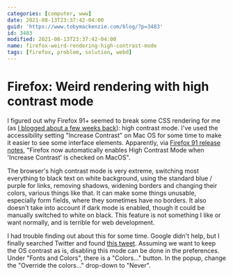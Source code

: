 ```yaml
---
categories: [computer, www]
date: 2021-08-13T23:37:42-04:00
guid: 'https://www.tobymackenzie.com/blog/?p=3483'
id: 3483
modified: 2021-08-13T23:37:42-04:00
name: firefox-weird-rendering-high-contrast-mode
tags: [firefox, problem, solution, webd]
---
```


Firefox: Weird rendering with high contrast mode
================================================

I figured out why Firefox 91+ seemed to break some CSS rendering for me (as [I blogged about a few weeks back](/content/blog/2021/07/24/3459.md)):  high contrast mode.  I've used the accessibility setting "Increase Contrast" on Mac OS for some time to make it easier to see some interface elements.  Apparently, via [Firefox 91 release notes](https://www.mozilla.org/en-US/firefox/91.0/releasenotes/), "Firefox now automatically enables High Contrast Mode when 'Increase Contrast' is checked on MacOS".

<!--more-->

The browser's high contrast mode is very extreme, switching most everything to black text on white background, using the standard blue / purple for links, removing shadows, widening borders and changing their colors, various things like that.  It can make some things unusable, especially form fields, where they sometimes have no borders.  It also doesn't take into account if dark mode is enabled, though it could be manually switched to white on black.  This feature is not something I like or want normally, and is terrible for web development.

I had trouble finding out about this for some time.  Google didn't help, but I finally searched Twitter and found [this tweet](https://twitter.com/dyzurnyklasowy/status/1426163633386573824).  Assuming we want to keep the OS contrast as is, disabling this mode can be done in the preferences.  Under "Fonts and Colors", there is a "Colors…" button.  In the popup, change the "Override the colors…" drop-down to "Never".
